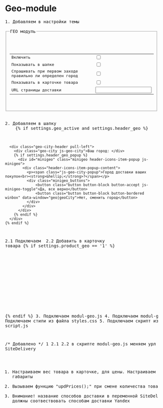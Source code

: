 # Geo-module

<pre>
1. Добавляем в настройки темы
	<fieldset>
		<legend>ГЕО модуль</legend>
		<table>
			<tr>
				<td><label for="geo_active">Включить</label></td>
				<td><input name="geo_active" id="geo_active" type="checkbox"></td>
			</tr>
			<tr>
				<td><label for="header_geo">Показывать в шапке</label></td>
				<td><input name="header_geo" id="header_geo" type="checkbox"></td>
			</tr>
			<tr>
				<td><label for="header_geo_popup">Спрашивать при первом заходе правильно ли определен город</label></td>
				<td><input name="header_geo_popup" id="header_geo_popup" type="checkbox"></td>
			</tr>
			<tr>
				<td><label for="product_geo">Показывать в карточке товара</label></td>
				<td><input name="product_geo" id="product_geo" type="checkbox"></td>
			</tr>
			<tr>
				<td><label for="geo_url">URL страницы доставки</label></td>
				<td><input name="geo_url" id="geo_url"></td>
			</tr>
		</table>
	</fieldset>
	
2. Добавляем в шапку
    {% if settings.geo_active and settings.header_geo %}
      <script>
        var geo_active = {% if settings.geo_active %}true{% else %}false{% endif %};
      </script>
      <div class="geo-city-header pull-left">
	    <div class="geo-city js-geo-city">Ваш город: </div>
		{% if settings.header_geo_popup %}
	      <div id="minigeo" class="minigeo header-icons-item-popup js-minigeo">
			<div class="header-icons-item-popup-content">
			  <p><span class="js-geo-city-popup">Город доставки ваших покупок<br><strong>&hellip;</strong>?</span></p>
			  <div class="minigeo_buttons">
				  <button class="button button-block button-accept js-minigeo-toggle">Да, все верно</button>
				  <button class="button button-block button-bordered winbox" data-window="geo|geoCity">Нет, сменить город</button>
			  </div>
			</div>
		  </div>
		{% endif %}
	  </div>
	{% endif %}
2.1 Подключаем 
	<script>
		var geo_url = '{{ settings.geo_url }}';
		var account_phone = "{{ account.phone }}";
	</script>
2.2 Добавить в карточку товара
      {% if settings.product_geo == '1' %}
        <script>ProductJSON = {{ product | json }};</script>
        <div class="prod_properties">
          <div class="geo-mini-title js-geo-city"></div>
          <div class="geo-search" style="">
            <ul class="geo-search-results js-geo-search-results" style="display: none;"></ul>
          </div>
          <ul class="geo-mini-table geo-mini-table-other"></ul>
          <ul class="geo-mini-table geo-mini-table-courrier"></ul>
          <ul class="geo-mini-table geo-mini-table-pvz"></ul>
        </div>
        <div class="js-product-dimensions" data-product-dimensions="{{ product.dimensions.width }}x{{ product.dimensions.depth }}x{{ product.dimensions.height }}"></div>
      {% endif %}
3. Подключаем modul-geo.js
4. Подключаем modul-geo.css
5. Подключаем стили из файла styles.css
5. Подключаем скрипт из файла script.js



/* Добавлено */
1
2.1
2.2
в скрипте modul-geo.js меняем урл в массиве SiteDelivery


1. Настраиваем вес товара в карточке, для цены. Настраиваем габариты
2. Вызываем функцию "updPrices();" при смене количества товара 
3. Внимание! название способов доставки в переменной SiteDelivery должны соотвествовать способам доставки Yandex
</pre>

